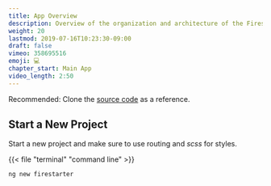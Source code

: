 ```yaml
---
title: App Overview
description: Overview of the organization and architecture of the Firestarter demo app.
weight: 20
lastmod: 2019-07-16T10:23:30-09:00
draft: false
vimeo: 358695516
emoji: 💻
chapter_start: Main App
video_length: 2:50
---
```


Recommended: Clone the [source code](https://github.com/codediodeio/angular-firestarter) as a reference.

## Start a New Project

Start a new project and make sure to use routing and _scss_ for styles.

{{< file "terminal" "command line" >}}

```text
ng new firestarter
```
